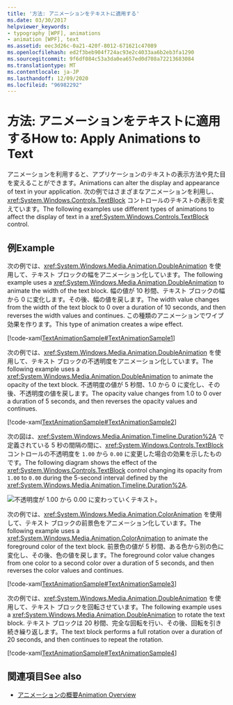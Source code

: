 ```yaml
---
title: '方法: アニメーションをテキストに適用する'
ms.date: 03/30/2017
helpviewer_keywords:
- typography [WPF], animations
- animation [WPF], text
ms.assetid: eec3d26c-0a21-420f-8012-671621c47089
ms.openlocfilehash: ed2f3beb904f724ac93e2c4033aa6b2eb3fa1290
ms.sourcegitcommit: 9f6df084c53a3da0ea657ed0d708a72213683084
ms.translationtype: MT
ms.contentlocale: ja-JP
ms.lasthandoff: 12/09/2020
ms.locfileid: "96982292"
---
```

# <a name="how-to-apply-animations-to-text"></a><span data-ttu-id="3f43f-102">方法: アニメーションをテキストに適用する</span><span class="sxs-lookup"><span data-stu-id="3f43f-102">How to: Apply Animations to Text</span></span>
<span data-ttu-id="3f43f-103">アニメーションを利用すると、アプリケーションのテキストの表示方法や見た目を変えることができます。</span><span class="sxs-lookup"><span data-stu-id="3f43f-103">Animations can alter the display and appearance of text in your application.</span></span> <span data-ttu-id="3f43f-104">次の例ではさまざまなアニメーションを利用し、<xref:System.Windows.Controls.TextBlock> コントロールのテキストの表示を変えています。</span><span class="sxs-lookup"><span data-stu-id="3f43f-104">The following examples use different types of animations to affect the display of text in a <xref:System.Windows.Controls.TextBlock> control.</span></span>  
  
## <a name="example"></a><span data-ttu-id="3f43f-105">例</span><span class="sxs-lookup"><span data-stu-id="3f43f-105">Example</span></span>  
 <span data-ttu-id="3f43f-106">次の例では、<xref:System.Windows.Media.Animation.DoubleAnimation> を使用して、テキスト ブロックの幅をアニメーション化しています。</span><span class="sxs-lookup"><span data-stu-id="3f43f-106">The following example uses a <xref:System.Windows.Media.Animation.DoubleAnimation> to animate the width of the text block.</span></span> <span data-ttu-id="3f43f-107">幅の値が 10 秒間、テキスト ブロックの幅から 0 に変化します。その後、幅の値を戻します。</span><span class="sxs-lookup"><span data-stu-id="3f43f-107">The width value changes from the width of the text block to 0 over a duration of 10 seconds, and then reverses the width values and continues.</span></span> <span data-ttu-id="3f43f-108">この種類のアニメーションでワイプ効果を作ります。</span><span class="sxs-lookup"><span data-stu-id="3f43f-108">This type of animation creates a wipe effect.</span></span>  
  
 [!code-xaml[TextAnimationSample#TextAnimationSample1](~/samples/snippets/csharp/VS_Snippets_Wpf/TextAnimationSample/CS/Window1.xaml#textanimationsample1)]  
  
 <span data-ttu-id="3f43f-109">次の例では、<xref:System.Windows.Media.Animation.DoubleAnimation> を使用して、テキスト ブロックの不透明度をアニメーション化しています。</span><span class="sxs-lookup"><span data-stu-id="3f43f-109">The following example uses a <xref:System.Windows.Media.Animation.DoubleAnimation> to animate the opacity of the text block.</span></span> <span data-ttu-id="3f43f-110">不透明度の値が 5 秒間、1.0 から 0 に変化し、その後、不透明度の値を戻します。</span><span class="sxs-lookup"><span data-stu-id="3f43f-110">The opacity value changes from 1.0 to 0 over a duration of 5 seconds, and then reverses the opacity values and continues.</span></span>  
  
 [!code-xaml[TextAnimationSample#TextAnimationSample2](~/samples/snippets/csharp/VS_Snippets_Wpf/TextAnimationSample/CS/Window1.xaml#textanimationsample2)]  
  
 <span data-ttu-id="3f43f-111">次の図は、<xref:System.Windows.Media.Animation.Timeline.Duration%2A> で定義されている 5 秒の間隔の間に、<xref:System.Windows.Controls.TextBlock> コントロールの不透明度を `1.00` から `0.00` に変更した場合の効果を示したものです。</span><span class="sxs-lookup"><span data-stu-id="3f43f-111">The following diagram shows the effect of the <xref:System.Windows.Controls.TextBlock> control changing its opacity from `1.00` to `0.00` during the 5-second interval defined by the <xref:System.Windows.Media.Animation.Timeline.Duration%2A>.</span></span>  
  
 ![不透明度が 1.00 から 0.00 に変わっていくテキスト。](./media/how-to-apply-animations-to-text/faded-text-opacity-change.png)  

 <span data-ttu-id="3f43f-113">次の例では、<xref:System.Windows.Media.Animation.ColorAnimation> を使用して、テキスト ブロックの前景色をアニメーション化しています。</span><span class="sxs-lookup"><span data-stu-id="3f43f-113">The following example uses a <xref:System.Windows.Media.Animation.ColorAnimation> to animate the foreground color of the text block.</span></span> <span data-ttu-id="3f43f-114">前景色の値が 5 秒間、ある色から別の色に変化し、その後、色の値を戻します。</span><span class="sxs-lookup"><span data-stu-id="3f43f-114">The foreground color value changes from one color to a second color over a duration of 5 seconds, and then reverses the color values and continues.</span></span>  
  
 [!code-xaml[TextAnimationSample#TextAnimationSample3](~/samples/snippets/csharp/VS_Snippets_Wpf/TextAnimationSample/CS/Window1.xaml#textanimationsample3)]  
  
 <span data-ttu-id="3f43f-115">次の例では、<xref:System.Windows.Media.Animation.DoubleAnimation> を使用して、テキスト ブロックを回転させています。</span><span class="sxs-lookup"><span data-stu-id="3f43f-115">The following example uses a <xref:System.Windows.Media.Animation.DoubleAnimation> to rotate the text block.</span></span> <span data-ttu-id="3f43f-116">テキスト ブロックは 20 秒間、完全な回転を行い、その後、回転を引き続き繰り返します。</span><span class="sxs-lookup"><span data-stu-id="3f43f-116">The text block performs a full rotation over a duration of 20 seconds, and then continues to repeat the rotation.</span></span>  
  
 [!code-xaml[TextAnimationSample#TextAnimationSample4](~/samples/snippets/csharp/VS_Snippets_Wpf/TextAnimationSample/CS/Window1.xaml#textanimationsample4)]  
  
## <a name="see-also"></a><span data-ttu-id="3f43f-117">関連項目</span><span class="sxs-lookup"><span data-stu-id="3f43f-117">See also</span></span>

- [<span data-ttu-id="3f43f-118">アニメーションの概要</span><span class="sxs-lookup"><span data-stu-id="3f43f-118">Animation Overview</span></span>](../graphics-multimedia/animation-overview.md)
